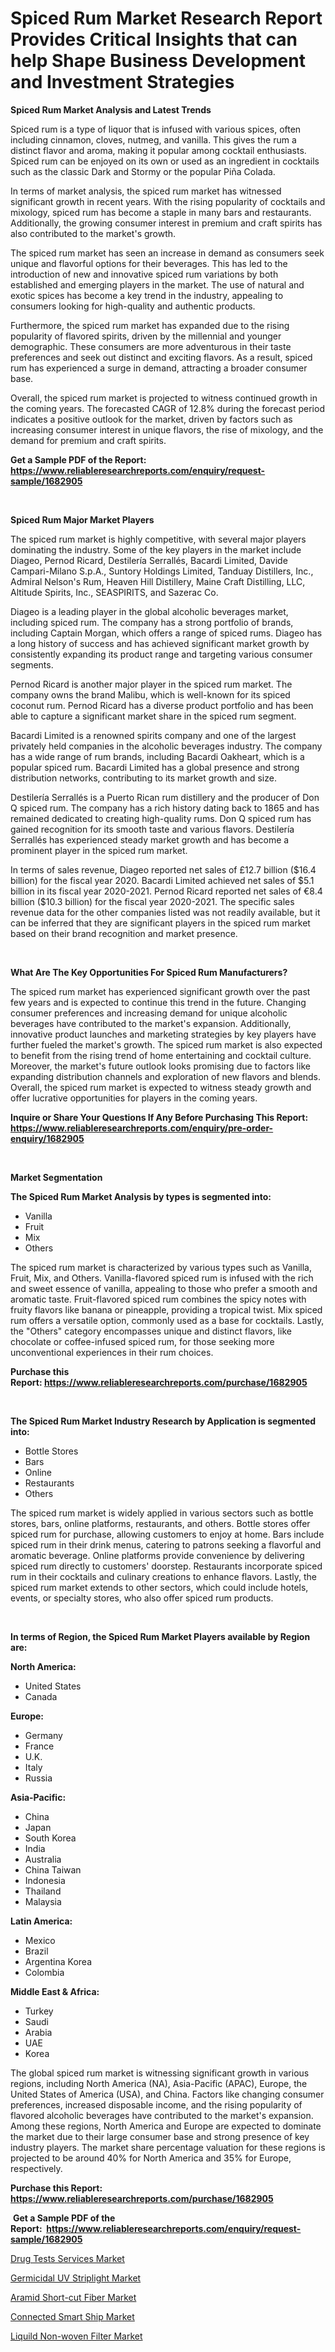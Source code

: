 <p><h1>Spiced Rum Market Research Report Provides Critical Insights that can help Shape Business Development and Investment Strategies</h1></p><p><strong>Spiced Rum Market Analysis and Latest Trends</strong></p>
<p><p>Spiced rum is a type of liquor that is infused with various spices, often including cinnamon, cloves, nutmeg, and vanilla. This gives the rum a distinct flavor and aroma, making it popular among cocktail enthusiasts. Spiced rum can be enjoyed on its own or used as an ingredient in cocktails such as the classic Dark and Stormy or the popular Piña Colada.</p><p>In terms of market analysis, the spiced rum market has witnessed significant growth in recent years. With the rising popularity of cocktails and mixology, spiced rum has become a staple in many bars and restaurants. Additionally, the growing consumer interest in premium and craft spirits has also contributed to the market's growth.</p><p>The spiced rum market has seen an increase in demand as consumers seek unique and flavorful options for their beverages. This has led to the introduction of new and innovative spiced rum variations by both established and emerging players in the market. The use of natural and exotic spices has become a key trend in the industry, appealing to consumers looking for high-quality and authentic products.</p><p>Furthermore, the spiced rum market has expanded due to the rising popularity of flavored spirits, driven by the millennial and younger demographic. These consumers are more adventurous in their taste preferences and seek out distinct and exciting flavors. As a result, spiced rum has experienced a surge in demand, attracting a broader consumer base.</p><p>Overall, the spiced rum market is projected to witness continued growth in the coming years. The forecasted CAGR of 12.8% during the forecast period indicates a positive outlook for the market, driven by factors such as increasing consumer interest in unique flavors, the rise of mixology, and the demand for premium and craft spirits.</p></p>
<p><strong>Get a Sample PDF of the Report:&nbsp; <a href="https://www.reliableresearchreports.com/enquiry/request-sample/1682905">https://www.reliableresearchreports.com/enquiry/request-sample/1682905</a></strong></p>
<p>&nbsp;</p>
<p><strong>Spiced Rum Major Market Players</strong></p>
<p><p>The spiced rum market is highly competitive, with several major players dominating the industry. Some of the key players in the market include Diageo, Pernod Ricard, Destilería Serrallés, Bacardi Limited, Davide Campari-Milano S.p.A., Suntory Holdings Limited, Tanduay Distillers, Inc., Admiral Nelson's Rum, Heaven Hill Distillery, Maine Craft Distilling, LLC, Altitude Spirits, Inc., SEASPIRITS, and Sazerac Co.</p><p>Diageo is a leading player in the global alcoholic beverages market, including spiced rum. The company has a strong portfolio of brands, including Captain Morgan, which offers a range of spiced rums. Diageo has a long history of success and has achieved significant market growth by consistently expanding its product range and targeting various consumer segments.</p><p>Pernod Ricard is another major player in the spiced rum market. The company owns the brand Malibu, which is well-known for its spiced coconut rum. Pernod Ricard has a diverse product portfolio and has been able to capture a significant market share in the spiced rum segment.</p><p>Bacardi Limited is a renowned spirits company and one of the largest privately held companies in the alcoholic beverages industry. The company has a wide range of rum brands, including Bacardi Oakheart, which is a popular spiced rum. Bacardi Limited has a global presence and strong distribution networks, contributing to its market growth and size.</p><p>Destilería Serrallés is a Puerto Rican rum distillery and the producer of Don Q spiced rum. The company has a rich history dating back to 1865 and has remained dedicated to creating high-quality rums. Don Q spiced rum has gained recognition for its smooth taste and various flavors. Destilería Serrallés has experienced steady market growth and has become a prominent player in the spiced rum market.</p><p>In terms of sales revenue, Diageo reported net sales of £12.7 billion ($16.4 billion) for the fiscal year 2020. Bacardi Limited achieved net sales of $5.1 billion in its fiscal year 2020-2021. Pernod Ricard reported net sales of €8.4 billion ($10.3 billion) for the fiscal year 2020-2021. The specific sales revenue data for the other companies listed was not readily available, but it can be inferred that they are significant players in the spiced rum market based on their brand recognition and market presence.</p></p>
<p>&nbsp;</p>
<p><strong>What Are The Key Opportunities For Spiced Rum Manufacturers?</strong></p>
<p><p>The spiced rum market has experienced significant growth over the past few years and is expected to continue this trend in the future. Changing consumer preferences and increasing demand for unique alcoholic beverages have contributed to the market's expansion. Additionally, innovative product launches and marketing strategies by key players have further fueled the market's growth. The spiced rum market is also expected to benefit from the rising trend of home entertaining and cocktail culture. Moreover, the market's future outlook looks promising due to factors like expanding distribution channels and exploration of new flavors and blends. Overall, the spiced rum market is expected to witness steady growth and offer lucrative opportunities for players in the coming years.</p></p>
<p><strong>Inquire or Share Your Questions If Any Before Purchasing This Report: <a href="https://www.reliableresearchreports.com/enquiry/pre-order-enquiry/1682905">https://www.reliableresearchreports.com/enquiry/pre-order-enquiry/1682905</a></strong></p>
<p>&nbsp;</p>
<p><strong>Market Segmentation</strong></p>
<p><strong>The Spiced Rum Market Analysis by types is segmented into:</strong></p>
<p><ul><li>Vanilla</li><li>Fruit</li><li>Mix</li><li>Others</li></ul></p>
<p><p>The spiced rum market is characterized by various types such as Vanilla, Fruit, Mix, and Others. Vanilla-flavored spiced rum is infused with the rich and sweet essence of vanilla, appealing to those who prefer a smooth and aromatic taste. Fruit-flavored spiced rum combines the spicy notes with fruity flavors like banana or pineapple, providing a tropical twist. Mix spiced rum offers a versatile option, commonly used as a base for cocktails. Lastly, the "Others" category encompasses unique and distinct flavors, like chocolate or coffee-infused spiced rum, for those seeking more unconventional experiences in their rum choices.</p></p>
<p><strong>Purchase this Report:&nbsp;<a href="https://www.reliableresearchreports.com/purchase/1682905">https://www.reliableresearchreports.com/purchase/1682905</a></strong></p>
<p>&nbsp;</p>
<p><strong>The Spiced Rum Market Industry Research by Application is segmented into:</strong></p>
<p><ul><li>Bottle Stores</li><li>Bars</li><li>Online</li><li>Restaurants</li><li>Others</li></ul></p>
<p><p>The spiced rum market is widely applied in various sectors such as bottle stores, bars, online platforms, restaurants, and others. Bottle stores offer spiced rum for purchase, allowing customers to enjoy at home. Bars include spiced rum in their drink menus, catering to patrons seeking a flavorful and aromatic beverage. Online platforms provide convenience by delivering spiced rum directly to customers' doorstep. Restaurants incorporate spiced rum in their cocktails and culinary creations to enhance flavors. Lastly, the spiced rum market extends to other sectors, which could include hotels, events, or specialty stores, who also offer spiced rum products.</p></p>
<p>&nbsp;</p>
<p><strong>In terms of Region, the Spiced Rum Market Players available by Region are:</strong></p>
<p>
    <p> <strong> North America: </strong>
        <ul>
            <li>United States</li>
            <li>Canada</li>
        </ul>
        </p> 
    <p> <strong> Europe: </strong>
        <ul>
            <li>Germany</li>
            <li>France</li>
            <li>U.K.</li>
            <li>Italy</li>
            <li>Russia</li>
        </ul>
        </p> 
    <p> <strong> Asia-Pacific: </strong>
        <ul>
            <li>China</li>
            <li>Japan</li>
            <li>South Korea</li>
            <li>India</li>
            <li>Australia</li>
            <li>China Taiwan</li>
            <li>Indonesia</li>
            <li>Thailand</li>
            <li>Malaysia</li>
        </ul>
        </p> 
    <p> <strong> Latin America: </strong>
        <ul>
            <li>Mexico</li>
            <li>Brazil</li>
            <li>Argentina Korea</li>
            <li>Colombia</li>
        </ul>
        </p> 
    <p> <strong> Middle East & Africa: </strong>
        <ul>
            <li>Turkey</li>
            <li>Saudi</li>
            <li>Arabia</li>
            <li>UAE</li>
            <li>Korea</li>
        </ul>
    </p>
    </p>
<p><p>The global spiced rum market is witnessing significant growth in various regions, including North America (NA), Asia-Pacific (APAC), Europe, the United States of America (USA), and China. Factors like changing consumer preferences, increased disposable income, and the rising popularity of flavored alcoholic beverages have contributed to the market's expansion. Among these regions, North America and Europe are expected to dominate the market due to their large consumer base and strong presence of key industry players. The market share percentage valuation for these regions is projected to be around 40% for North America and 35% for Europe, respectively.</p></p>
<p><strong>Purchase this Report: <a href="https://www.reliableresearchreports.com/purchase/1682905">https://www.reliableresearchreports.com/purchase/1682905</a></strong></p>
<p>&nbsp;<strong>Get a Sample PDF of the Report:&nbsp;&nbsp;<a href="https://www.reliableresearchreports.com/enquiry/request-sample/1682905">https://www.reliableresearchreports.com/enquiry/request-sample/1682905</a></strong></p>
<p><strong></strong></p>
<p><p><a href="https://medium.com/@rombilly2345/drug-tests-services-market-analysis-its-cagr-market-segmentation-and-global-industry-overview-df59c4d16e2e">Drug Tests Services Market</a></p><p><a href="https://medium.com/@jacks0866979/germicidal-uv-striplight-market-share-evolution-and-market-growth-trends-2023-2030-0aa49d6072d0">Germicidal UV Striplight Market</a></p><p><a href="https://www.linkedin.com/pulse/aramid-short-cut-fiber-market-size-growth-forecast-from/">Aramid Short-cut Fiber Market</a></p><p><a href="https://www.linkedin.com/pulse/connected-smart-ship-market-size-share-amp-trends-analysis/">Connected Smart Ship Market</a></p><p><a href="https://www.linkedin.com/pulse/liquild-non-woven-filter-market-share-amp-new-trends-analysis/">Liquild Non-woven Filter Market</a></p></p>